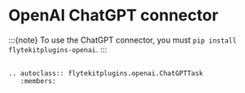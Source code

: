 # OpenAI ChatGPT connector

:::{note}
To use the ChatGPT connector, you must `pip install flytekitplugins-openai`.
:::

```{eval-rst}

.. autoclass:: flytekitplugins.openai.ChatGPTTask
   :members:
```
